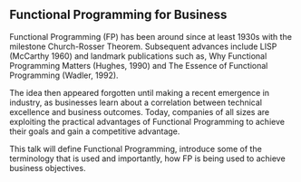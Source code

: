 Functional Programming for Business
-----------------------------------

Functional Programming (FP) has been around since at least 1930s with the
milestone Church-Rosser Theorem. Subsequent advances include LISP
(McCarthy 1960) and landmark publications such as, Why Functional Programming
Matters (Hughes, 1990) and The Essence of Functional Programming (Wadler, 1992).

The idea then appeared forgotten until making a recent emergence in industry, as
businesses learn about a correlation between technical excellence and business
outcomes. Today, companies of all sizes are exploiting the practical advantages
of Functional Programming to achieve their goals and gain a competitive
advantage.

This talk will define Functional Programming, introduce some of the terminology
that is used and importantly, how FP is being used to achieve business
objectives.
